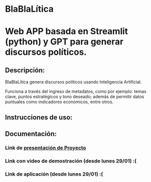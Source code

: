 # BlaBlaLítica

# Web APP basada en Streamlit (python) y GPT para generar discursos políticos.

## Descripción:

BlaBlaLítica genera discursos políticos usando Inteligencia Artificial.

Funciona a través del ingreso de metadatos, como por ejemplo: temas clave, puntos estratégicos y tono deseado; además de permitir datos puntuales como indicadores económicos, entre otros.

## Instrucciones de uso:

## Documentación:

### Link de [presentación de Proyecto](https://docs.google.com/presentation/d/1dGrkx6VGI26YmRSE7JXXsiRazubV0gIWQusPqZzN1ao/edit?usp=drive_link "Link a Google Slides")

### Link con video de demostración (desde lunes 29/01) :(

### Link de aplicación (desde lunes 29/01) :(

